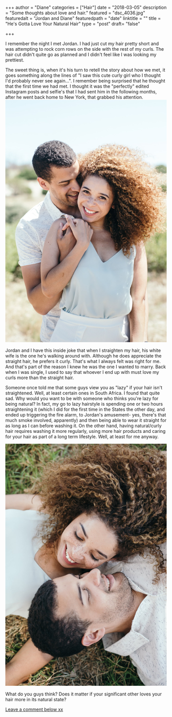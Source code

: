 +++
author = "Diane"
categories = ["Hair"]
date = "2018-03-05"
description = "Some thoughts about love and hair."
featured = "dsc_4036.jpg"
featuredalt = "Jordan and Diane"
featuredpath = "date"
linktitle = ""
title = "He's Gotta Love Your Natural Hair"
type = "post"
draft= "false"

+++


I remember the night I met Jordan. I had just cut my hair pretty short and was attempting to rock corn rows on the side with the rest of my curls. The hair cut didn't quite go as planned and I didn't feel like I was looking my prettiest.

The sweet thing is, when it's his turn to retell the story about how we met, it goes something along the lines of "I saw this cute curly girl who I thought I'd probably never see again...". I remember being surprised that he thought that the first time we had met. I thought it was the "perfectly" edited Instagram posts and selfie's that I had sent him in the following months, after he went back home to New York, that grabbed his attention.
<a class="image featured" href="/img/2018/03/dsc_3685.jpg" data-fancybox="group" data-caption="He's Gotta Love Your Natural Hair">
  <img src="/img/2018/03/dsc_3685.jpg" alt="Jordan and Diane 2"/>
</a>

Jordan and I have this inside joke that when I straighten my hair, his white wife is the one he's walking around with. Although he does appreciate the straight hair, he prefers it curly. That's what I always felt was right for me. And that's part of the reason I knew he was the one I wanted to marry. Back when I was single, I used to say that whoever I end up with must love my curls more than the straight hair.

Someone once told me that some guys view you as "lazy" if your hair isn't straightened. Well, at least certain ones in South Africa. I found that quite sad. Why would you want to be with someone who thinks you're lazy for being natural? In fact, my go to lazy hairstyle is spending one or two hours straightening it (which I did for the first time in the States the other day, and ended up triggering the fire alarm, to Jordan's amusement- yes, there's that much smoke involved, apparently) and then being able to wear it straight for as long as I can before washing it. On the other hand, having natural/curly hair requires washing it more regularly, using more hair products and caring for your hair as part of a long term lifestyle. Well, at least for me anyway.

<a class="image featured" href="/img/2018/03/dsc_4036.jpg" data-fancybox="group" data-caption="He's Gotta Love Your Natural Hair">
  <img src="/img/2018/03/dsc_4036.jpg" alt="Jordan and Diane 2"/>
</a>

What do you guys think? Does it matter if your significant other loves your hair more in its natural state?

<a href="http://hellohaileys.com/blog/2018/03/05-hes_gotta_love_your_natural_hair/#comment">Leave a comment below xx</a>
